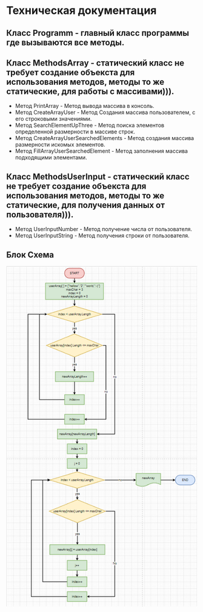 # Техническая документация 

## Класс Programm - главный класс программы где вызываются все методы.

## Класс MethodsArray - статический класс не требует создание объекста для использования методов, методы то же статические, для работы с массивами))).

* Метод PrintArray - Метод вывода массива в консоль.
* Метод CreateArrayUser - Метод Создания массива пользователем, с его строковыми значениями.
* Метод SearchElementUpThree - Метод поиска элементов определенной размерности в массиве строк.
* Метод CreateArrayUserSearchedElements - Метод создания массива размерности искомых элементов.
* Метод FillArrayUserSearchedElement - Метод заполнения массива подходящими элементами.

## Класс MethodsUserInput - статический класс не требует создание объекста для использования методов, методы то же статические, для получения данных от пользователя))).

* Метод UserInputNumber - Метод получение числа от пользователя.
* Метод UserInputString - Метод получения строки от пользователя.

## Блок Схема
![Блок Схема](/BlockDiagram/%D0%B1%D0%BB%D0%BE%D0%BA-%D1%81%D1%85%D0%B5%D0%BC%D0%B0.png)